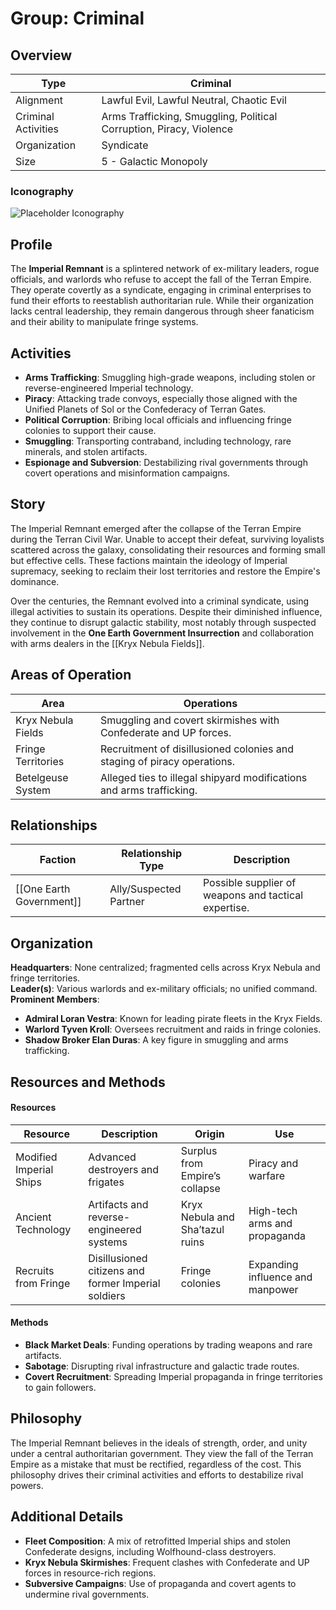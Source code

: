 # Group: Criminal

## Overview

| Type                | Criminal                                                            |
| ------------------- | ------------------------------------------------------------------- |
| Alignment           | Lawful Evil, Lawful Neutral, Chaotic Evil                           |
| Criminal Activities | Arms Trafficking, Smuggling, Political Corruption, Piracy, Violence |
| Organization        | Syndicate                                                           |
| Size                | 5 - Galactic Monopoly                                               |

### Iconography

![Placeholder Iconography](https://publish-01.obsidian.md/access/36b98e212e9d73fe1bd4813f96b0fd71/z_Assets/Misc/ImagePlaceholder.png)

## Profile

The **Imperial Remnant** is a splintered network of ex-military leaders, rogue officials, and warlords who refuse to accept the fall of the Terran Empire. They operate covertly as a syndicate, engaging in criminal enterprises to fund their efforts to reestablish authoritarian rule. While their organization lacks central leadership, they remain dangerous through sheer fanaticism and their ability to manipulate fringe systems.

## Activities

- **Arms Trafficking**: Smuggling high-grade weapons, including stolen or reverse-engineered Imperial technology.
- **Piracy**: Attacking trade convoys, especially those aligned with the Unified Planets of Sol or the Confederacy of Terran Gates.
- **Political Corruption**: Bribing local officials and influencing fringe colonies to support their cause.
- **Smuggling**: Transporting contraband, including technology, rare minerals, and stolen artifacts.
- **Espionage and Subversion**: Destabilizing rival governments through covert operations and misinformation campaigns.

## Story

The Imperial Remnant emerged after the collapse of the Terran Empire during the Terran Civil War. Unable to accept their defeat, surviving loyalists scattered across the galaxy, consolidating their resources and forming small but effective cells. These factions maintain the ideology of Imperial supremacy, seeking to reclaim their lost territories and restore the Empire's dominance.

Over the centuries, the Remnant evolved into a criminal syndicate, using illegal activities to sustain its operations. Despite their diminished influence, they continue to disrupt galactic stability, most notably through suspected involvement in the **One Earth Government Insurrection** and collaboration with arms dealers in the [[Kryx Nebula Fields]].

## Areas of Operation

|Area|Operations|
|---|---|
|Kryx Nebula Fields|Smuggling and covert skirmishes with Confederate and UP forces.|
|Fringe Territories|Recruitment of disillusioned colonies and staging of piracy operations.|
|Betelgeuse System|Alleged ties to illegal shipyard modifications and arms trafficking.|

## Relationships

| Faction                  | Relationship Type      | Description                                          |
| ------------------------ | ---------------------- | ---------------------------------------------------- |
| [[One Earth Government]] | Ally/Suspected Partner | Possible supplier of weapons and tactical expertise. |

## Organization

**Headquarters**: None centralized; fragmented cells across Kryx Nebula and fringe territories.  
**Leader(s)**: Various warlords and ex-military officials; no unified command.  
**Prominent Members**:

- **Admiral Loran Vestra**: Known for leading pirate fleets in the Kryx Fields.
- **Warlord Tyven Kroll**: Oversees recruitment and raids in fringe colonies.
- **Shadow Broker Elan Duras**: A key figure in smuggling and arms trafficking.

## Resources and Methods

#### Resources

|Resource|Description|Origin|Use|
|---|---|---|---|
|Modified Imperial Ships|Advanced destroyers and frigates|Surplus from Empire’s collapse|Piracy and warfare|
|Ancient Technology|Artifacts and reverse-engineered systems|Kryx Nebula and Sha’tazul ruins|High-tech arms and propaganda|
|Recruits from Fringe|Disillusioned citizens and former Imperial soldiers|Fringe colonies|Expanding influence and manpower|

#### Methods

- **Black Market Deals**: Funding operations by trading weapons and rare artifacts.
- **Sabotage**: Disrupting rival infrastructure and galactic trade routes.
- **Covert Recruitment**: Spreading Imperial propaganda in fringe territories to gain followers.

## Philosophy

The Imperial Remnant believes in the ideals of strength, order, and unity under a central authoritarian government. They view the fall of the Terran Empire as a mistake that must be rectified, regardless of the cost. This philosophy drives their criminal activities and efforts to destabilize rival powers.

## Additional Details

- **Fleet Composition**: A mix of retrofitted Imperial ships and stolen Confederate designs, including Wolfhound-class destroyers.
- **Kryx Nebula Skirmishes**: Frequent clashes with Confederate and UP forces in resource-rich regions.
- **Subversive Campaigns**: Use of propaganda and covert agents to undermine rival governments.